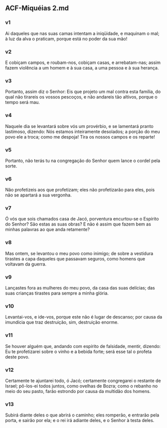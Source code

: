## ACF-Miquéias 2.md
### v1
 Ai daqueles que nas suas camas intentam a iniqüidade, e maquinam o mal; à luz da alva o praticam, porque está no poder da sua mão!
### v2
 E cobiçam campos, e roubam-nos, cobiçam casas, e arrebatam-nas; assim fazem violência a um homem e à sua casa, a uma pessoa e à sua herança.
### v3
 Portanto, assim diz o Senhor: Eis que projeto um mal contra esta família, do qual não tirareis os vossos pescoços, e não andareis tão altivos, porque o tempo será mau.
### v4
 Naquele dia se levantará sobre vós um provérbio, e se lamentará pranto lastimoso, dizendo: Nós estamos inteiramente desolados; a porção do meu povo ele a troca; como me despoja! Tira os nossos campos e os reparte!
### v5
 Portanto, não terás tu na congregação do Senhor quem lance o cordel pela sorte.
### v6
 Não profetizeis aos que profetizam; eles não profetizarão para eles, pois não se apartará a sua vergonha.
### v7
 Ó vós que sois chamados casa de Jacó, porventura encurtou-se o Espírito do Senhor? São estas as suas obras? E não é assim que fazem bem as minhas palavras ao que anda retamente?
### v8
 Mas ontem, se levantou o meu povo como inimigo; de sobre a vestidura tirastes a capa daqueles que passavam seguros, como homens que voltavam da guerra.
### v9
 Lançastes fora as mulheres do meu povo, da casa das suas delícias; das suas crianças tirastes para sempre a minha glória.
### v10
 Levantai-vos, e ide-vos, porque este não é lugar de descanso; por causa da imundícia que traz destruição, sim, destruição enorme.
### v11
 Se houver alguém que, andando com espírito de falsidade, mentir, dizendo: Eu te profetizarei sobre o vinho e a bebida forte; será esse tal o profeta deste povo.
### v12
 Certamente te ajuntarei todo, ó Jacó; certamente congregarei o restante de Israel; pô-los-ei todos juntos, como ovelhas de Bozra; como o rebanho no meio do seu pasto, farão estrondo por causa da multidão dos homens.
### v13
 Subirá diante deles o que abrirá o caminho; eles romperão, e entrarão pela porta, e sairão por ela; e o rei irá adiante deles, e o Senhor à testa deles.
